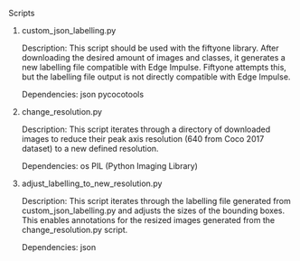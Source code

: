 Scripts
1. custom_json_labelling.py

    Description: This script should be used with the fiftyone library. After downloading the desired amount of images and classes, it generates a new labelling file compatible with Edge Impulse. Fiftyone attempts this, but the labelling file output is not directly compatible with Edge Impulse.

    Dependencies:
        json
        pycocotools

2. change_resolution.py

    Description: This script iterates through a directory of downloaded images to reduce their peak axis resolution (640 from Coco 2017 dataset) to a new defined resolution.

    Dependencies:
        os
        PIL (Python Imaging Library)

3. adjust_labelling_to_new_resolution.py

    Description: This script iterates through the labelling file generated from custom_json_labelling.py and adjusts the sizes of the bounding boxes. This enables annotations for the resized images generated from the change_resolution.py script.

    Dependencies:
        json
